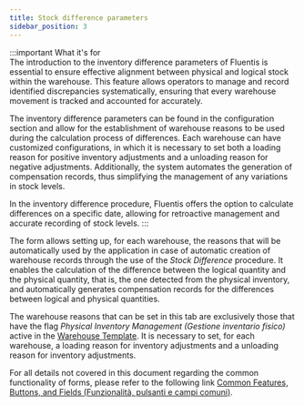 ```yaml
---
title: Stock difference parameters
sidebar_position: 3
---
```


:::important What it's for   
The introduction to the inventory difference parameters of Fluentis is essential to ensure effective alignment between physical and logical stock within the warehouse. This feature allows operators to manage and record identified discrepancies systematically, ensuring that every warehouse movement is tracked and accounted for accurately.

The inventory difference parameters can be found in the configuration section and allow for the establishment of warehouse reasons to be used during the calculation process of differences. Each warehouse can have customized configurations, in which it is necessary to set both a loading reason for positive inventory adjustments and a unloading reason for negative adjustments. Additionally, the system automates the generation of compensation records, thus simplifying the management of any variations in stock levels.

In the inventory difference procedure, Fluentis offers the option to calculate differences on a specific date, allowing for retroactive management and accurate recording of stock levels.
:::

The form allows setting up, for each warehouse, the reasons that will be automatically used by the application in case of automatic creation of warehouse records through the use of the *Stock Difference* procedure. It enables the calculation of the difference between the logical quantity and the physical quantity, that is, the one detected from the physical inventory, and automatically generates compensation records for the differences between logical and physical quantities.

The warehouse reasons that can be set in this tab are exclusively those that have the flag *Physical Inventory Management (Gestione inventario fisico)* active in the [Warehouse Template](/docs/configurations/tables/logistics/warehouse-templates). It is necessary to set, for each warehouse, a loading reason for inventory adjustments and a unloading reason for inventory adjustments.

For all details not covered in this document regarding the common functionality of forms, please refer to the following link [Common Features, Buttons, and Fields (Funzionalità, pulsanti e campi comuni)](/docs/guide/common).